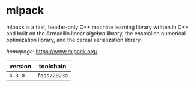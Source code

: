 # mlpack

mlpack is a fast, header-only C++ machine learning library written in C++ and built on the Armadillo linear algebra library, the ensmallen numerical optimization library, and the cereal serialization library.

*homepage*: <https://www.mlpack.org/>

version | toolchain
--------|----------
``4.3.0`` | ``foss/2023a``
